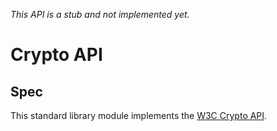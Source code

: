*This API is a stub and not implemented yet.*

# Crypto API

## Spec

This standard library module implements the [W3C Crypto API][spec].

[spec]: https://w3c.github.io/webcrypto
